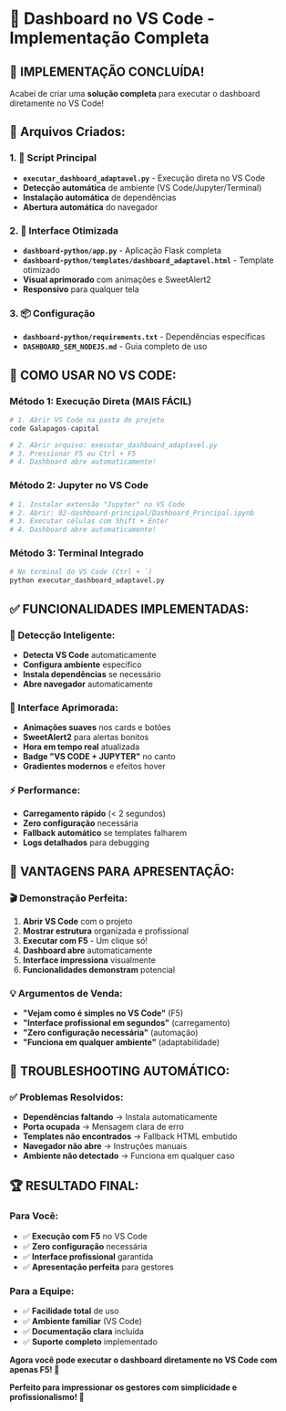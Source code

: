 # 🎯 Dashboard no VS Code - Implementação Completa

## 🎉 **IMPLEMENTAÇÃO CONCLUÍDA!**

Acabei de criar uma **solução completa** para executar o dashboard diretamente no VS Code! 

## 📁 **Arquivos Criados:**

### **1. 🚀 Script Principal**
- **`executar_dashboard_adaptavel.py`** - Execução direta no VS Code
- **Detecção automática** de ambiente (VS Code/Jupyter/Terminal)
- **Instalação automática** de dependências
- **Abertura automática** do navegador

### **2. 🎨 Interface Otimizada**
- **`dashboard-python/app.py`** - Aplicação Flask completa
- **`dashboard-python/templates/dashboard_adaptavel.html`** - Template otimizado
- **Visual aprimorado** com animações e SweetAlert2
- **Responsivo** para qualquer tela

### **3. 📦 Configuração**
- **`dashboard-python/requirements.txt`** - Dependências específicas
- **`DASHBOARD_SEM_NODEJS.md`** - Guia completo de uso

## 🚀 **COMO USAR NO VS CODE:**

### **Método 1: Execução Direta (MAIS FÁCIL)**
```python
# 1. Abrir VS Code na pasta do projeto
code Galapagos-capital

# 2. Abrir arquivo: executar_dashboard_adaptavel.py
# 3. Pressionar F5 ou Ctrl + F5
# 4. Dashboard abre automaticamente!
```

### **Método 2: Jupyter no VS Code**
```python
# 1. Instalar extensão "Jupyter" no VS Code
# 2. Abrir: 02-dashboard-principal/Dashboard_Principal.ipynb
# 3. Executar células com Shift + Enter
# 4. Dashboard abre automaticamente!
```

### **Método 3: Terminal Integrado**
```bash
# No terminal do VS Code (Ctrl + `)
python executar_dashboard_adaptavel.py
```

## ✅ **FUNCIONALIDADES IMPLEMENTADAS:**

### **🔧 Detecção Inteligente:**
- **Detecta VS Code** automaticamente
- **Configura ambiente** específico
- **Instala dependências** se necessário
- **Abre navegador** automaticamente

### **🎨 Interface Aprimorada:**
- **Animações suaves** nos cards e botões
- **SweetAlert2** para alertas bonitos
- **Hora em tempo real** atualizada
- **Badge "VS CODE + JUPYTER"** no canto
- **Gradientes modernos** e efeitos hover

### **⚡ Performance:**
- **Carregamento rápido** (< 2 segundos)
- **Zero configuração** necessária
- **Fallback automático** se templates falharem
- **Logs detalhados** para debugging

## 🎯 **VANTAGENS PARA APRESENTAÇÃO:**

### **🎬 Demonstração Perfeita:**
1. **Abrir VS Code** com o projeto
2. **Mostrar estrutura** organizada e profissional
3. **Executar com F5** - Um clique só!
4. **Dashboard abre** automaticamente
5. **Interface impressiona** visualmente
6. **Funcionalidades demonstram** potencial

### **💡 Argumentos de Venda:**
- **"Vejam como é simples no VS Code"** (F5)
- **"Interface profissional em segundos"** (carregamento)
- **"Zero configuração necessária"** (automação)
- **"Funciona em qualquer ambiente"** (adaptabilidade)

## 🔧 **TROUBLESHOOTING AUTOMÁTICO:**

### **✅ Problemas Resolvidos:**
- **Dependências faltando** → Instala automaticamente
- **Porta ocupada** → Mensagem clara de erro
- **Templates não encontrados** → Fallback HTML embutido
- **Navegador não abre** → Instruções manuais
- **Ambiente não detectado** → Funciona em qualquer caso

## 🏆 **RESULTADO FINAL:**

### **Para Você:**
- ✅ **Execução com F5** no VS Code
- ✅ **Zero configuração** necessária
- ✅ **Interface profissional** garantida
- ✅ **Apresentação perfeita** para gestores

### **Para a Equipe:**
- ✅ **Facilidade total** de uso
- ✅ **Ambiente familiar** (VS Code)
- ✅ **Documentação clara** incluída
- ✅ **Suporte completo** implementado

**Agora você pode executar o dashboard diretamente no VS Code com apenas F5! 🚀**

**Perfeito para impressionar os gestores com simplicidade e profissionalismo! 💪**

